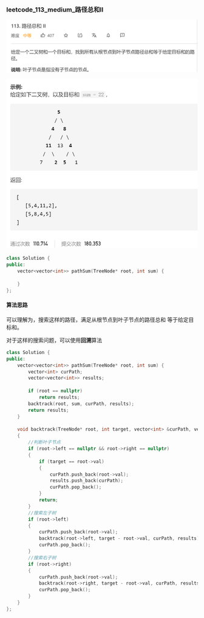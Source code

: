 ### leetcode_113_medium_路径总和Ⅱ

![image-20210115202212861](leetcode_113_medium_路径总和Ⅱ.assets/image-20210115202212861.png)

![image-20210115202228458](leetcode_113_medium_路径总和Ⅱ.assets/image-20210115202228458.png)

```c++
class Solution {
public:
    vector<vector<int>> pathSum(TreeNode* root, int sum) {
        
    }
};
```

#### 算法思路

可以理解为，搜索这样的路径，满足从根节点到叶子节点的路径总和 等于给定目标和。

对于这样的搜索问题，可以使用**回溯**算法

```c++
class Solution {
public:
	vector<vector<int>> pathSum(TreeNode* root, int sum) {
		vector<int> curPath;
		vector<vector<int>> results;
		
		if (root == nullptr)
			return results;
		backtrack(root, sum, curPath, results);
		return results;
	}

	void backtrack(TreeNode* root, int target, vector<int> &curPath, vector<vector<int>> &results)
	{
		//判断叶子节点
		if (root->left == nullptr && root->right == nullptr)
		{
			if (target == root->val)
			{
				curPath.push_back(root->val);
				results.push_back(curPath);
				curPath.pop_back();
			}
			return;
		}
		//搜索左子树
		if (root->left)
		{
			curPath.push_back(root->val);
			backtrack(root->left, target - root->val, curPath, results);
			curPath.pop_back();
		}
		//搜索右子树
		if (root->right)
		{
			curPath.push_back(root->val);
			backtrack(root->right, target - root->val, curPath, results);
			curPath.pop_back();
		}
	}
};
```

